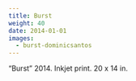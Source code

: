 ```yaml
---
title: Burst
weight: 40
date: 2014-01-01
images:
  - burst-dominicsantos
---
```

“Burst” 2014. Inkjet print. 20 x 14 in.
